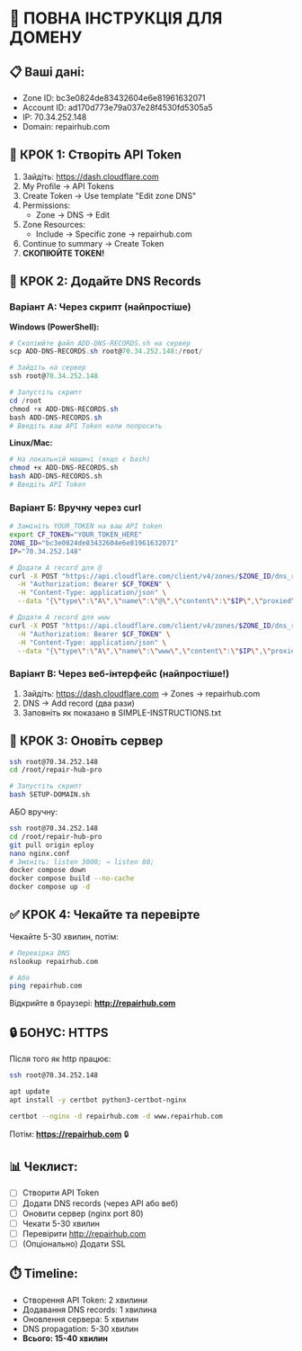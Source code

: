 # 🎯 ПОВНА ІНСТРУКЦІЯ ДЛЯ ДОМЕНУ

## 📋 Ваші дані:
- Zone ID: bc3e0824de83432604e6e81961632071
- Account ID: ad170d773e79a037e28f4530fd5305a5
- IP: 70.34.252.148
- Domain: repairhub.com

## 🚀 КРОК 1: Створіть API Token

1. Зайдіть: https://dash.cloudflare.com
2. My Profile → API Tokens
3. Create Token → Use template "Edit zone DNS"
4. Permissions:
   - Zone → DNS → Edit
5. Zone Resources:
   - Include → Specific zone → repairhub.com
6. Continue to summary → Create Token
7. **СКОПІЮЙТЕ TOKEN!**

## 🚀 КРОК 2: Додайте DNS Records

### Варіант А: Через скрипт (найпростіше)

**Windows (PowerShell):**
```powershell
# Скопіюйте файл ADD-DNS-RECORDS.sh на сервер
scp ADD-DNS-RECORDS.sh root@70.34.252.148:/root/

# Зайдіть на сервер
ssh root@70.34.252.148

# Запустіть скрипт
cd /root
chmod +x ADD-DNS-RECORDS.sh
bash ADD-DNS-RECORDS.sh
# Введіть ваш API Token коли попросить
```

**Linux/Mac:**
```bash
# На локальній машині (якщо є bash)
chmod +x ADD-DNS-RECORDS.sh
bash ADD-DNS-RECORDS.sh
# Введіть API Token
```

### Варіант Б: Вручну через curl

```bash
# Замініть YOUR_TOKEN на ваш API token
export CF_TOKEN="YOUR_TOKEN_HERE"
ZONE_ID="bc3e0824de83432604e6e81961632071"
IP="70.34.252.148"

# Додати A record для @
curl -X POST "https://api.cloudflare.com/client/v4/zones/$ZONE_ID/dns_records" \
  -H "Authorization: Bearer $CF_TOKEN" \
  -H "Content-Type: application/json" \
  --data "{\"type\":\"A\",\"name\":\"@\",\"content\":\"$IP\",\"proxied\":false,\"ttl\":1}"

# Додати A record для www
curl -X POST "https://api.cloudflare.com/client/v4/zones/$ZONE_ID/dns_records" \
  -H "Authorization: Bearer $CF_TOKEN" \
  -H "Content-Type: application/json" \
  --data "{\"type\":\"A\",\"name\":\"www\",\"content\":\"$IP\",\"proxied\":false,\"ttl\":1}"
```

### Варіант В: Через веб-інтерфейс (найпростіше!)

1. Зайдіть: https://dash.cloudflare.com → Zones → repairhub.com
2. DNS → Add record (два рази)
3. Заповніть як показано в SIMPLE-INSTRUCTIONS.txt

## 🚀 КРОК 3: Оновіть сервер

```bash
ssh root@70.34.252.148
cd /root/repair-hub-pro

# Запустіть скрипт
bash SETUP-DOMAIN.sh
```

АБО вручну:

```bash
ssh root@70.34.252.148
cd /root/repair-hub-pro
git pull origin eploy
nano nginx.conf
# Змініть: listen 3000; → listen 80;
docker compose down
docker compose build --no-cache
docker compose up -d
```

## ✅ КРОК 4: Чекайте та перевірте

Чекайте 5-30 хвилин, потім:

```bash
# Перевірка DNS
nslookup repairhub.com

# Або
ping repairhub.com
```

Відкрийте в браузері:
**http://repairhub.com**

## 🔒 БОНУС: HTTPS

Після того як http працює:

```bash
ssh root@70.34.252.148

apt update
apt install -y certbot python3-certbot-nginx

certbot --nginx -d repairhub.com -d www.repairhub.com
```

Потім: **https://repairhub.com** 🔒

## 📊 Чеклист:

- [ ] Створити API Token
- [ ] Додати DNS records (через API або веб)
- [ ] Оновити сервер (nginx port 80)
- [ ] Чекати 5-30 хвилин
- [ ] Перевірити http://repairhub.com
- [ ] (Опціонально) Додати SSL

## ⏱️ Timeline:

- Створення API Token: 2 хвилини
- Додавання DNS records: 1 хвилина
- Оновлення сервера: 5 хвилин
- DNS propagation: 5-30 хвилин
- **Всього: 15-40 хвилин**

